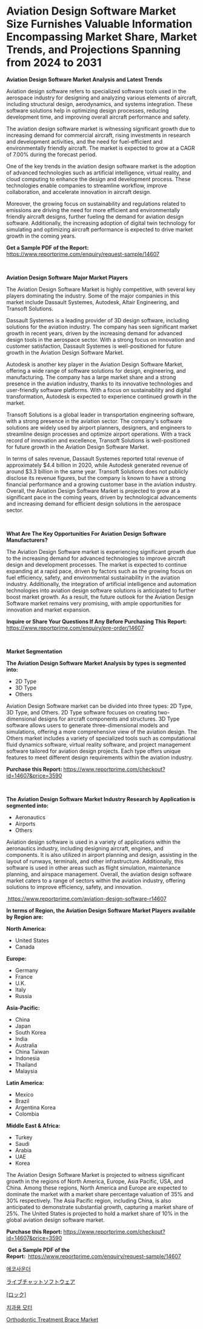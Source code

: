 <p><h1>Aviation Design Software Market Size Furnishes Valuable Information Encompassing Market Share, Market Trends, and Projections Spanning from 2024 to 2031</h1></p><p><strong>Aviation Design Software Market Analysis and Latest Trends</strong></p>
<p><p>Aviation design software refers to specialized software tools used in the aerospace industry for designing and analyzing various elements of aircraft, including structural design, aerodynamics, and systems integration. These software solutions help in optimizing design processes, reducing development time, and improving overall aircraft performance and safety.</p><p>The aviation design software market is witnessing significant growth due to increasing demand for commercial aircraft, rising investments in research and development activities, and the need for fuel-efficient and environmentally friendly aircraft. The market is expected to grow at a CAGR of 7.00% during the forecast period.</p><p>One of the key trends in the aviation design software market is the adoption of advanced technologies such as artificial intelligence, virtual reality, and cloud computing to enhance the design and development process. These technologies enable companies to streamline workflow, improve collaboration, and accelerate innovation in aircraft design.</p><p>Moreover, the growing focus on sustainability and regulations related to emissions are driving the need for more efficient and environmentally friendly aircraft designs, further fueling the demand for aviation design software. Additionally, the increasing adoption of digital twin technology for simulating and optimizing aircraft performance is expected to drive market growth in the coming years.</p></p>
<p><strong>Get a Sample PDF of the Report:&nbsp;</strong> <a href="https://www.reportprime.com/enquiry/request-sample/14607">https://www.reportprime.com/enquiry/request-sample/14607</a></p>
<p>&nbsp;</p>
<p><strong>Aviation Design Software Major Market Players</strong></p>
<p><p>The Aviation Design Software Market is highly competitive, with several key players dominating the industry. Some of the major companies in this market include Dassault Systemes, Autodesk, Altair Engineering, and Transoft Solutions.</p><p>Dassault Systemes is a leading provider of 3D design software, including solutions for the aviation industry. The company has seen significant market growth in recent years, driven by the increasing demand for advanced design tools in the aerospace sector. With a strong focus on innovation and customer satisfaction, Dassault Systemes is well-positioned for future growth in the Aviation Design Software Market.</p><p>Autodesk is another key player in the Aviation Design Software Market, offering a wide range of software solutions for design, engineering, and manufacturing. The company has a large market share and a strong presence in the aviation industry, thanks to its innovative technologies and user-friendly software platforms. With a focus on sustainability and digital transformation, Autodesk is expected to experience continued growth in the market.</p><p>Transoft Solutions is a global leader in transportation engineering software, with a strong presence in the aviation sector. The company's software solutions are widely used by airport planners, designers, and engineers to streamline design processes and optimize airport operations. With a track record of innovation and excellence, Transoft Solutions is well-positioned for future growth in the Aviation Design Software Market.</p><p>In terms of sales revenue, Dassault Systemes reported total revenue of approximately $4.4 billion in 2020, while Autodesk generated revenue of around $3.3 billion in the same year. Transoft Solutions does not publicly disclose its revenue figures, but the company is known to have a strong financial performance and a growing customer base in the aviation industry. Overall, the Aviation Design Software Market is projected to grow at a significant pace in the coming years, driven by technological advancements and increasing demand for efficient design solutions in the aerospace sector.</p></p>
<p>&nbsp;</p>
<p><strong>What Are The Key Opportunities For Aviation Design Software Manufacturers?</strong></p>
<p><p>The Aviation Design Software market is experiencing significant growth due to the increasing demand for advanced technologies to improve aircraft design and development processes. The market is expected to continue expanding at a rapid pace, driven by factors such as the growing focus on fuel efficiency, safety, and environmental sustainability in the aviation industry. Additionally, the integration of artificial intelligence and automation technologies into aviation design software solutions is anticipated to further boost market growth. As a result, the future outlook for the Aviation Design Software market remains very promising, with ample opportunities for innovation and market expansion.</p></p>
<p><strong>Inquire or Share Your Questions If Any Before Purchasing This Report:</strong> <a href="https://www.reportprime.com/enquiry/pre-order/14607">https://www.reportprime.com/enquiry/pre-order/14607</a></p>
<p>&nbsp;</p>
<p><strong>Market Segmentation</strong></p>
<p><strong>The Aviation Design Software Market Analysis by types is segmented into:</strong></p>
<p><ul><li>2D Type</li><li>3D Type</li><li>Others</li></ul></p>
<p><p>Aviation Design Software market can be divided into three types: 2D Type, 3D Type, and Others. 2D Type software focuses on creating two-dimensional designs for aircraft components and structures. 3D Type software allows users to generate three-dimensional models and simulations, offering a more comprehensive view of the aviation design. The Others market includes a variety of specialized tools such as computational fluid dynamics software, virtual reality software, and project management software tailored for aviation design projects. Each type offers unique features to meet different design requirements within the aviation industry.</p></p>
<p><strong>Purchase this Report:&nbsp;</strong><a href="https://www.reportprime.com/checkout?id=14607&price=3590">https://www.reportprime.com/checkout?id=14607&price=3590</a></p>
<p>&nbsp;</p>
<p><strong>The Aviation Design Software Market Industry Research by Application is segmented into:</strong></p>
<p><ul><li>Aeronautics</li><li>Airports</li><li>Others</li></ul></p>
<p><p>Aviation design software is used in a variety of applications within the aeronautics industry, including designing aircraft, engines, and components. It is also utilized in airport planning and design, assisting in the layout of runways, terminals, and other infrastructure. Additionally, this software is used in other areas such as flight simulation, maintenance planning, and airspace management. Overall, the aviation design software market caters to a range of sectors within the aviation industry, offering solutions to improve efficiency, safety, and innovation.</p></p>
<p><a href="https://www.reportprime.com/aviation-design-software-r14607">&nbsp;https://www.reportprime.com/aviation-design-software-r14607</a></p>
<p><strong>In terms of Region, the Aviation Design Software Market Players available by Region are:</strong></p>
<p>
    <p> <strong> North America: </strong>
        <ul>
            <li>United States</li>
            <li>Canada</li>
        </ul>
        </p> 
    <p> <strong> Europe: </strong>
        <ul>
            <li>Germany</li>
            <li>France</li>
            <li>U.K.</li>
            <li>Italy</li>
            <li>Russia</li>
        </ul>
        </p> 
    <p> <strong> Asia-Pacific: </strong>
        <ul>
            <li>China</li>
            <li>Japan</li>
            <li>South Korea</li>
            <li>India</li>
            <li>Australia</li>
            <li>China Taiwan</li>
            <li>Indonesia</li>
            <li>Thailand</li>
            <li>Malaysia</li>
        </ul>
        </p> 
    <p> <strong> Latin America: </strong>
        <ul>
            <li>Mexico</li>
            <li>Brazil</li>
            <li>Argentina Korea</li>
            <li>Colombia</li>
        </ul>
        </p> 
    <p> <strong> Middle East & Africa: </strong>
        <ul>
            <li>Turkey</li>
            <li>Saudi</li>
            <li>Arabia</li>
            <li>UAE</li>
            <li>Korea</li>
        </ul>
    </p>
    </p>
<p><p>The Aviation Design Software Market is projected to witness significant growth in the regions of North America, Europe, Asia Pacific, USA, and China. Among these regions, North America and Europe are expected to dominate the market with a market share percentage valuation of 35% and 30% respectively. The Asia Pacific region, including China, is also anticipated to demonstrate substantial growth, capturing a market share of 25%. The United States is projected to hold a market share of 10% in the global aviation design software market.</p></p>
<p><strong>Purchase this Report: </strong><a href="https://www.reportprime.com/checkout?id=14607&price=3590">https://www.reportprime.com/checkout?id=14607&price=3590</a></p>
<p>&nbsp;<strong>Get a Sample PDF of the Report:&nbsp;&nbsp;</strong><a href="https://www.reportprime.com/enquiry/request-sample/14607">https://www.reportprime.com/enquiry/request-sample/14607</a></p>
<p><strong></strong></p>
<p><p><a href="https://medium.com/@leeusso5656/%EC%97%90%EC%BD%94-%EC%82%AC%EC%9A%B4%EB%8D%94-%EC%8B%9C%EC%9E%A5-%EC%84%B1%EC%9E%A5-%EC%A0%84%EB%A7%9D%EC%9D%80-2024%EB%85%84%EB%B6%80%ED%84%B0-2031%EB%85%84%EA%B9%8C%EC%A7%80%EC%9D%B4%EB%A9%B0-%EC%8B%9C%EC%9E%A5-%EB%8F%99%ED%96%A5-%EB%B6%84%EC%84%9D%EC%97%90-%EB%94%B0%EB%A5%B8-%EC%9D%91%EC%9A%A9-%ED%94%84%EB%A1%9C%EA%B7%B8%EB%9E%A8-%EC%A7%80%EC%97%AD-%EC%A0%84%EB%A7%9D-%EB%B0%8F-%EC%88%98%EC%9D%B5%EC%97%90-11-3-cagr%EB%A1%9C-%EC%98%88%EC%B8%A1%EB%90%A9%EB%8B%88%EB%8B%A4-ce83d2ec8295">에코사운더</a></p><p><a href="https://medium.com/@lucasrandall2020/%E3%83%A9%E3%82%A4%E3%83%96%E3%83%81%E3%83%A3%E3%83%83%E3%83%88%E3%82%BD%E3%83%95%E3%83%88%E3%82%A6%E3%82%A7%E3%82%A2%E5%B8%82%E5%A0%B4%E3%81%AE%E8%A6%8F%E6%A8%A1-%E3%82%B7%E3%82%A7%E3%82%A2-%E3%83%88%E3%83%AC%E3%83%B3%E3%83%89%E5%88%86%E6%9E%90%E3%83%AC%E3%83%9D%E3%83%BC%E3%83%88-%E8%A3%BD%E5%93%81%E5%88%A5-%E9%A1%A7%E5%AE%A2%E3%82%B5%E3%83%BC%E3%83%93%E3%82%B9%E7%94%A8%E3%83%A9%E3%82%A4%E3%83%96%E3%83%81%E3%83%A3%E3%83%83%E3%83%88%E3%82%B7%E3%82%B9%E3%83%86%E3%83%A0-%E6%83%85%E5%A0%B1%E3%82%B5%E3%83%BC%E3%83%93%E3%82%B9%E7%94%A8%E3%83%A9%E3%82%A4%E3%83%96%E3%83%81%E3%83%A3%E3%83%83%E3%83%88%E3%82%B7%E3%82%B9%E3%83%86%E3%83%A0%E5%B8%82%E5%A0%B4-%E3%81%8A%E3%82%88%E3%81%B3%E3%82%BB%E3%82%B0%E3%83%A1%E3%83%B3%E3%83%88%E4%BA%88%E6%B8%AC-2024%E5%B9%B4-2031-9458dd67ecf4">ライブチャットソフトウェア</a></p><p><a href="https://medium.com/@elihomenick1943/2024%E5%B9%B4%E3%81%8B%E3%82%892031%E5%B9%B4%E3%81%BE%E3%81%A7%E3%81%AE%E3%83%AD%E3%83%83%E3%82%AF%E5%B8%82%E5%A0%B4%E3%81%AE%E6%88%90%E9%95%B7%E8%A6%8B%E9%80%9A%E3%81%97%E3%81%AF-%E5%B8%82%E5%A0%B4%E3%81%AE%E3%83%88%E3%83%AC%E3%83%B3%E3%83%89%E5%88%86%E6%9E%90-%E3%82%A2%E3%83%97%E3%83%AA%E3%82%B1%E3%83%BC%E3%82%B7%E3%83%A7%E3%83%B3-%E5%9C%B0%E5%9F%9F%E3%81%AE%E8%A6%8B%E9%80%9A%E3%81%97-%E5%8F%8E%E7%9B%8A%E3%81%AB%E3%82%88%E3%82%8B11-3-%E3%81%AEcagr%E3%81%A7%E3%83%97%E3%83%AD%E3%82%B8%E3%82%A7%E3%82%AF%E3%83%88%E3%81%95%E3%82%8C%E3%81%A6%E3%81%84%E3%81%BE%E3%81%99-05e613782689">[ロック]</a></p><p><a href="https://medium.com/@cierrahayes1930/2031%EB%85%84%EA%B9%8C%EC%A7%80%EC%9D%98-%EC%B9%98%EA%B3%BC-%EB%AA%A8%ED%84%B0-%EC%8B%9C%EC%9E%A5-%EC%84%B1%EC%9E%A5-%EC%A0%84%EB%A7%9D%EC%9D%80-12-1-%EC%9D%98-cagr%EB%A1%9C-%EC%98%88%EC%B8%A1%EB%90%98%EB%A9%B0-%EC%9D%91%EC%9A%A9-%ED%94%84%EB%A1%9C%EA%B7%B8%EB%9E%A8-%EC%A7%80%EC%97%AD%EC%A0%81-%EC%A0%84%EB%A7%9D-%EB%B0%8F-%EC%88%98%EC%9D%B5%EC%9D%84-%EB%B6%84%EC%84%9D%ED%95%9C-%EC%8B%9C%EC%9E%A5-%EB%8F%99%ED%96%A5%EC%9D%B4-%ED%8F%AC%ED%95%A8%EB%90%98%EC%96%B4-%EC%9E%88%EC%8A%B5%EB%8B%88%EB%8B%A4-e871c74d3e6a">치과용 모터</a></p><p><a href="https://medium.com/@bernadette.hunter4468/analyzing-orthodontic-treatment-brace-market-dynamics-and-growth-drivers-and-forecasted-for-period-8cfde972fab6">Orthodontic Treatment Brace Market</a></p></p>